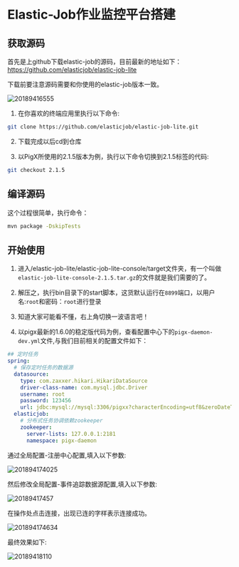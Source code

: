 # Elastic-Job作业监控平台搭建

## 获取源码
首先是上github下载elastic-job的源码，目前最新的地址如下：  https://github.com/elasticjob/elastic-job-lite

下载前要注意源码需要和你使用的elastic-job版本一致。

![20189416555](http://p7sojn4oj.bkt.clouddn.com/20189416555.png)


1.  在你喜欢的终端应用里执行以下命令:

```bash
git clone https://github.com/elasticjob/elastic-job-lite.git
```

2.  下载完成以后cd到仓库

3.  以PigX所使用的2.1.5版本为例，执行以下命令切换到2.1.5标签的代码:

```bash
git checkout 2.1.5
```

## 编译源码

这个过程很简单，执行命令：

```bash
mvn package -DskipTests
```

## 开始使用

1.  进入/elastic-job-lite/elastic-job-lite-console/target文件夹，有一个叫做```elastic-job-lite-console-2.1.5.tar.gz```的文件就是我们需要的了。

2. 解压之，执行bin目录下的start脚本，这货默认运行在```8899```端口，以用户名:```root```和密码：```root```进行登录

3. 知道大家可能看不懂，右上角切换一波语言吧！

4. 以pigx最新的1.6.0的稳定版代码为例，查看配置中心下的```pigx-daemon-dev.yml```文件,与我们目前相关的配置文件如下：

```yml
## 定时任务
spring:
  # 保存定时任务的数据源
  datasource:
    type: com.zaxxer.hikari.HikariDataSource
    driver-class-name: com.mysql.jdbc.Driver
    username: root
    password: 123456
    url: jdbc:mysql://mysql:3306/pigxx?characterEncoding=utf8&zeroDateTimeBehavior=convertToNull&useSSL=false&useJDBCCompliantTimezoneShift=true&useLegacyDatetimeCode=false&serverTimezone=Asia/Shanghai
  elasticjob:
    # 分布式任务协调依赖zookeeper
    zookeeper:
      server-lists: 127.0.0.1:2181
      namespace: pigx-daemon
```

通过全局配置-注册中心配置,填入以下参数:

![201894174025](http://p7sojn4oj.bkt.clouddn.com/201894174025.png)

然后修改全局配置-事件追踪数据源配置,填入以下参数:

![20189417457](http://p7sojn4oj.bkt.clouddn.com/20189417457.png)

在操作处点击连接，出现已连的字样表示连接成功。

![201894174634](http://p7sojn4oj.bkt.clouddn.com/201894174634.png)

最终效果如下:

![20189418110](http://p7sojn4oj.bkt.clouddn.com/20189418110.png)
